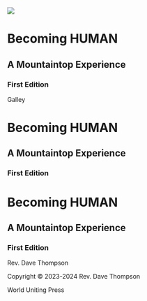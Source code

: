 <div class="frontcover">
    <img src="./theme/media/cover.jpg" />
    <h1>Becoming HUMAN</h1>
    <h2>A Mountaintop Experience</h2>
    <h3>First Edition</h3>
    <p>Galley</p>
</div>

<div class="halftitlepage">
    <h1 class="no-toc">Becoming HUMAN</h1>
    <h2 class="no-toc">A Mountaintop Experience</h2>
    <h3 class="no-toc">First Edition</h3>
</div>

<div class="titlepage">
    <h1 class="no-toc">Becoming HUMAN</h1>
    <h2 class="no-toc">A Mountaintop Experience</h2>
    <h3 class="no-toc">First Edition</h3>
    <p class="no-toc">Rev. Dave Thompson</p>
    <!-- also, the publisher's name would typically be printed here -->
</div>

<div class="imprint">
    <p>Copyright &copy; 2023-2024 Rev. Dave Thompson</p>
    <p>World Uniting Press</p>
</div>
